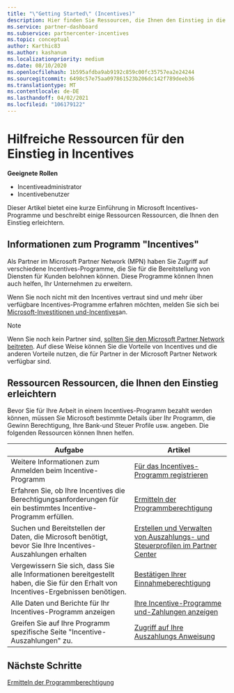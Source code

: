 ```yaml
---
title: "\"Getting Started\" (Incentives)"
description: Hier finden Sie Ressourcen, die Ihnen den Einstieg in die Incentives erleichtern. Die Schritte umfassen die Bestätigung, dass Sie die Berechtigungsanforderungen erfüllen und Bank-, Steuer-und Auszahlungs Details einreichen.
ms.service: partner-dashboard
ms.subservice: partnercenter-incentives
ms.topic: conceptual
author: Karthic83
ms.author: kashanum
ms.localizationpriority: medium
ms.date: 08/10/2020
ms.openlocfilehash: 1b595afdba9ab9192c859c00fc35757ea2e24244
ms.sourcegitcommit: 6498c57e75aa097861523b206dc142f789deeb36
ms.translationtype: MT
ms.contentlocale: de-DE
ms.lasthandoff: 04/02/2021
ms.locfileid: "106179122"
---
```

# <a name="use-these-resources-to-help-you-get-started-with-incentives"></a>Hilfreiche Ressourcen für den Einstieg in Incentives

**Geeignete Rollen**

- Incentiveadministrator
- Incentivebenutzer

Dieser Artikel bietet eine kurze Einführung in Microsoft Incentives-Programme und beschreibt einige Ressourcen Ressourcen, die Ihnen den Einstieg erleichtern.

## <a name="about-the-incentives-program"></a>Informationen zum Programm "Incentives"

Als Partner im Microsoft Partner Network (MPN) haben Sie Zugriff auf verschiedene Incentives-Programme, die Sie für die Bereitstellung von Diensten für Kunden belohnen können. Diese Programme können Ihnen auch helfen, Ihr Unternehmen zu erweitern.

Wenn Sie noch nicht mit den Incentives vertraut sind und mehr über verfügbare Incentives-Programme erfahren möchten, melden Sie sich bei [Microsoft-Investitionen und-Incentives](https://partner.microsoft.com/membership/partner-incentives)an.

> [!NOTE]
> Wenn Sie noch kein Partner sind, [sollten Sie den Microsoft Partner Network beitreten](https://partner.microsoft.com/membership). Auf diese Weise können Sie die Vorteile von Incentives und die anderen Vorteile nutzen, die für Partner in der Microsoft Partner Network verfügbar sind.  

## <a name="incentives-resources-to-help-you-get-started"></a>Ressourcen Ressourcen, die Ihnen den Einstieg erleichtern

Bevor Sie für Ihre Arbeit in einem Incentives-Programm bezahlt werden können, müssen Sie Microsoft bestimmte Details über Ihr Programm, die Gewinn Berechtigung, Ihre Bank-und Steuer Profile usw. angeben. Die folgenden Ressourcen können Ihnen helfen.

|  **Aufgabe**  |  **Artikel**  |
|--------------|-----------|
| Weitere Informationen zum Anmelden beim Incentive-Programm | [Für das Incentives-Programm registrieren](incentives-enroll.md)  |
| Erfahren Sie, ob Ihre Incentives die Berechtigungsanforderungen für ein bestimmtes Incentive-Programm erfüllen. | [Ermitteln der Programmberechtigung](incentives-determined-your-program-eligibility.md)  |
| Suchen und Bereitstellen der Daten, die Microsoft benötigt, bevor Sie Ihre Incentives-Auszahlungen erhalten | [Erstellen und Verwalten von Auszahlungs- und Steuerprofilen im Partner Center](incentives-create-and-manage-your-payout-and-tax-profiles.md)  |
| Vergewissern Sie sich, dass Sie alle Informationen bereitgestellt haben, die Sie für den Erhalt von Incentives-Ergebnissen benötigen. | [Bestätigen Ihrer Einnahmeberechtigung](incentives-confirm-your-earnings-eligibility.md)  |
| Alle Daten und Berichte für Ihr Incentives-Programm anzeigen | [Ihre Incentive-Programme und-Zahlungen anzeigen](understand-incentive-payouts.md)  |
| Greifen Sie auf Ihre Programm spezifische Seite "Incentive-Auszahlungen" zu. | [Zugriff auf Ihre Auszahlungs Anweisung](payout-statement.md)  |

## <a name="next-steps"></a>Nächste Schritte

[Ermitteln der Programmberechtigung](incentives-determined-your-program-eligibility.md)
